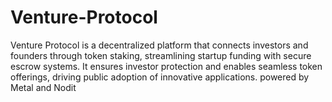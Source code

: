 # Venture-Protocol
Venture Protocol is a decentralized platform that connects investors and founders through token staking, streamlining startup funding with secure escrow systems. It ensures investor protection and enables seamless token offerings, driving public adoption of innovative applications. powered by Metal and Nodit
